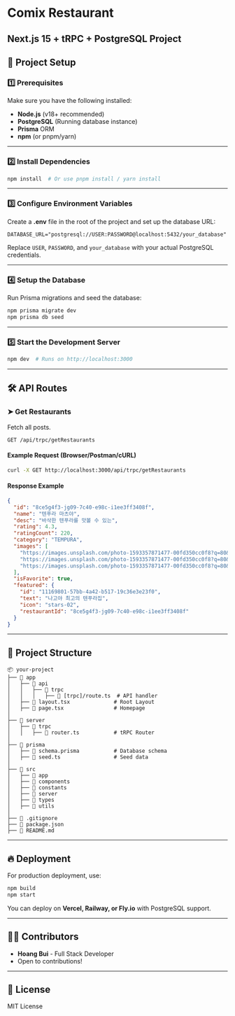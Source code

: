 # Comix Restaurant
## Next.js 15 + tRPC + PostgreSQL Project

## 🚀 Project Setup

### 1️⃣ Prerequisites
Make sure you have the following installed:
- **Node.js** (v18+ recommended)
- **PostgreSQL** (Running database instance)
- **Prisma** ORM
- **npm** (or pnpm/yarn)

---

### 2️⃣ Install Dependencies
```sh
npm install  # Or use pnpm install / yarn install
```

---

### 3️⃣ Configure Environment Variables
Create a **.env** file in the root of the project and set up the database URL:
```env
DATABASE_URL="postgresql://USER:PASSWORD@localhost:5432/your_database"
```
Replace `USER`, `PASSWORD`, and `your_database` with your actual PostgreSQL credentials.

---

### 4️⃣ Setup the Database
Run Prisma migrations and seed the database:
```sh
npm prisma migrate dev
npm prisma db seed
```

---

### 5️⃣ Start the Development Server
```sh
npm dev  # Runs on http://localhost:3000
```

---

## 🛠 API Routes

### ➤ **Get Restaurants**
Fetch all posts.
```
GET /api/trpc/getRestaurants
```
#### **Example Request (Browser/Postman/cURL)**
```sh
curl -X GET http://localhost:3000/api/trpc/getRestaurants
```
#### **Response Example**
```json
{
  "id": "8ce5g4f3-jg09-7c40-e98c-i1ee3ff3408f",
  "name": "텐푸라 마츠야",
  "desc": "바삭한 텐푸라를 맛볼 수 있는",
  "rating": 4.3,
  "ratingCount": 220,
  "category": "TEMPURA",
  "images": [
    "https://images.unsplash.com/photo-1593357871477-00fd350cc0f8?q=80&w=2070&auto=format&fit=crop&ixlib=rb-4.0.3&ixid=M3wxMjA3fDB8MHxwaG90by1wYWdlfHx8fGVufDB8fHx8fA%3D%3D",
    "https://images.unsplash.com/photo-1593357871477-00fd350cc0f8?q=80&w=2070&auto=format&fit=crop&ixlib=rb-4.0.3&ixid=M3wxMjA3fDB8MHxwaG90by1wYWdlfHx8fGVufDB8fHx8fA%3D%3D",
    "https://images.unsplash.com/photo-1593357871477-00fd350cc0f8?q=80&w=2070&auto=format&fit=crop&ixlib=rb-4.0.3&ixid=M3wxMjA3fDB8MHxwaG90by1wYWdlfHx8fGVufDB8fHx8fA%3D%3D"
  ],
  "isFavorite": true,
  "featured": {
    "id": "11169801-57bb-4a42-b517-19c36e3e23f0",
    "text": "나고야 최고의 텐푸라집",
    "icon": "stars-02",
    "restaurantId": "8ce5g4f3-jg09-7c40-e98c-i1ee3ff3408f"
  }
}
```

---

## 📂 Project Structure
```
📦 your-project
├── 📂 app
│   ├── 📂 api
│   │   ├── 📂 trpc
│   │   │   ├── 📜 [trpc]/route.ts  # API handler
│   ├── 📂 layout.tsx              # Root Layout
│   ├── 📂 page.tsx                # Homepage
│
├── 📂 server
│   ├── 📂 trpc
│   │   ├── 📜 router.ts           # tRPC Router
│
├── 📂 prisma
│   ├── 📜 schema.prisma           # Database schema
│   ├── 📜 seed.ts                 # Seed data
│
├── 📂 src
│   ├── 📂 app           
│   ├── 📂 components 
│   ├── 📂 constants
│   ├── 📂 server
│   ├── 📂 types
│   ├── 📂 utils
│
├── 📜 .gitignore
├── 📜 package.json
├── 📜 README.md
```

---

## 🔥 Deployment
For production deployment, use:
```sh
npm build
npm start
```

You can deploy on **Vercel, Railway, or Fly.io** with PostgreSQL support.

---

## 👨‍💻 Contributors
- **Hoang Bui** - Full Stack Developer
- Open to contributions!

---

## 📜 License
MIT License

